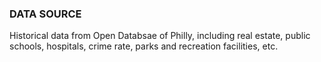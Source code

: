 ### DATA SOURCE 

Historical data from Open Databsae of Philly, including real estate, public schools, hospitals, crime rate, parks and recreation facilities, etc.